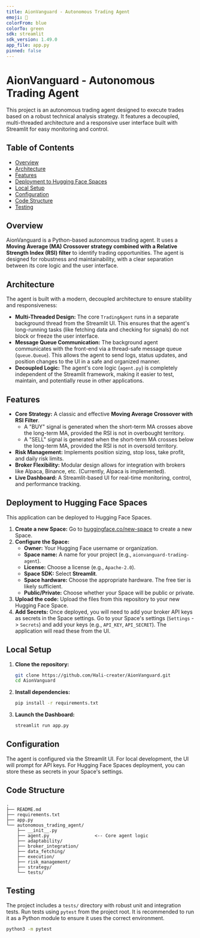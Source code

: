 ```yaml
---
title: AionVanguard - Autonomous Trading Agent
emoji: 🚀
colorFrom: blue
colorTo: green
sdk: streamlit
sdk_version: 1.49.0
app_file: app.py
pinned: false
---
```


# AionVanguard - Autonomous Trading Agent

This project is an autonomous trading agent designed to execute trades based on a robust technical analysis strategy. It features a decoupled, multi-threaded architecture and a responsive user interface built with Streamlit for easy monitoring and control.

## Table of Contents
- [Overview](#overview)
- [Architecture](#architecture)
- [Features](#features)
- [Deployment to Hugging Face Spaces](#deployment-to-hugging-face-spaces)
- [Local Setup](#local-setup)
- [Configuration](#configuration)
- [Code Structure](#code-structure)
- [Testing](#testing)

## Overview

AionVanguard is a Python-based autonomous trading agent. It uses a **Moving Average (MA) Crossover strategy combined with a Relative Strength Index (RSI) filter** to identify trading opportunities. The agent is designed for robustness and maintainability, with a clear separation between its core logic and the user interface.

## Architecture

The agent is built with a modern, decoupled architecture to ensure stability and responsiveness:
- **Multi-Threaded Design:** The core `TradingAgent` runs in a separate background thread from the Streamlit UI. This ensures that the agent's long-running tasks (like fetching data and checking for signals) do not block or freeze the user interface.
- **Message Queue Communication:** The background agent communicates with the front-end via a thread-safe message queue (`queue.Queue`). This allows the agent to send logs, status updates, and position changes to the UI in a safe and organized manner.
- **Decoupled Logic:** The agent's core logic (`agent.py`) is completely independent of the Streamlit framework, making it easier to test, maintain, and potentially reuse in other applications.

## Features

- **Core Strategy:** A classic and effective **Moving Average Crossover with RSI Filter**.
    - A "BUY" signal is generated when the short-term MA crosses above the long-term MA, provided the RSI is not in overbought territory.
    - A "SELL" signal is generated when the short-term MA crosses below the long-term MA, provided the RSI is not in oversold territory.
- **Risk Management:** Implements position sizing, stop loss, take profit, and daily risk limits.
- **Broker Flexibility:** Modular design allows for integration with brokers like Alpaca, Binance, etc. (Currently, Alpaca is implemented).
- **Live Dashboard:** A Streamlit-based UI for real-time monitoring, control, and performance tracking.

## Deployment to Hugging Face Spaces

This application can be deployed to Hugging Face Spaces.

1.  **Create a new Space:** Go to [huggingface.co/new-space](https://huggingface.co/new-space) to create a new Space.
2.  **Configure the Space:**
    -   **Owner:** Your Hugging Face username or organization.
    -   **Space name:** A name for your project (e.g., `aionvanguard-trading-agent`).
    -   **License:** Choose a license (e.g., `Apache-2.0`).
    -   **Space SDK:** Select **Streamlit**.
    -   **Space hardware:** Choose the appropriate hardware. The free tier is likely sufficient.
    -   **Public/Private:** Choose whether your Space will be public or private.
3.  **Upload the code:** Upload the files from this repository to your new Hugging Face Space.
4.  **Add Secrets:** Once deployed, you will need to add your broker API keys as secrets in the Space settings. Go to your Space's settings (`Settings` -> `Secrets`) and add your keys (e.g., `API_KEY`, `API_SECRET`). The application will read these from the UI.

## Local Setup

1.  **Clone the repository:**
    ```bash
    git clone https://github.com/Hali-creater/AionVanguard.git
    cd AionVanguard
    ```

2.  **Install dependencies:**
    ```bash
    pip install -r requirements.txt
    ```

3.  **Launch the Dashboard:**
    ```bash
    streamlit run app.py
    ```

## Configuration

The agent is configured via the Streamlit UI. For local development, the UI will prompt for API keys. For Hugging Face Spaces deployment, you can store these as secrets in your Space's settings.

## Code Structure
```
.
├── README.md
├── requirements.txt
├── app.py
└── autonomous_trading_agent/
    ├── __init__.py
    ├── agent.py                 <-- Core agent logic
    ├── adaptability/
    ├── broker_integration/
    ├── data_fetching/
    ├── execution/
    ├── risk_management/
    ├── strategy/
    └── tests/
```

## Testing

The project includes a `tests/` directory with robust unit and integration tests. Run tests using `pytest` from the project root. It is recommended to run it as a Python module to ensure it uses the correct environment.
```bash
python3 -m pytest
```
